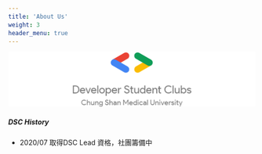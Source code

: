 ```yaml
---
title: 'About Us'
weight: 3
header_menu: true
---
```

![DSC CSMU](images/dsc.png)

##### DSC History

- 2020/07 取得DSC Lead 資格，社團籌備中
